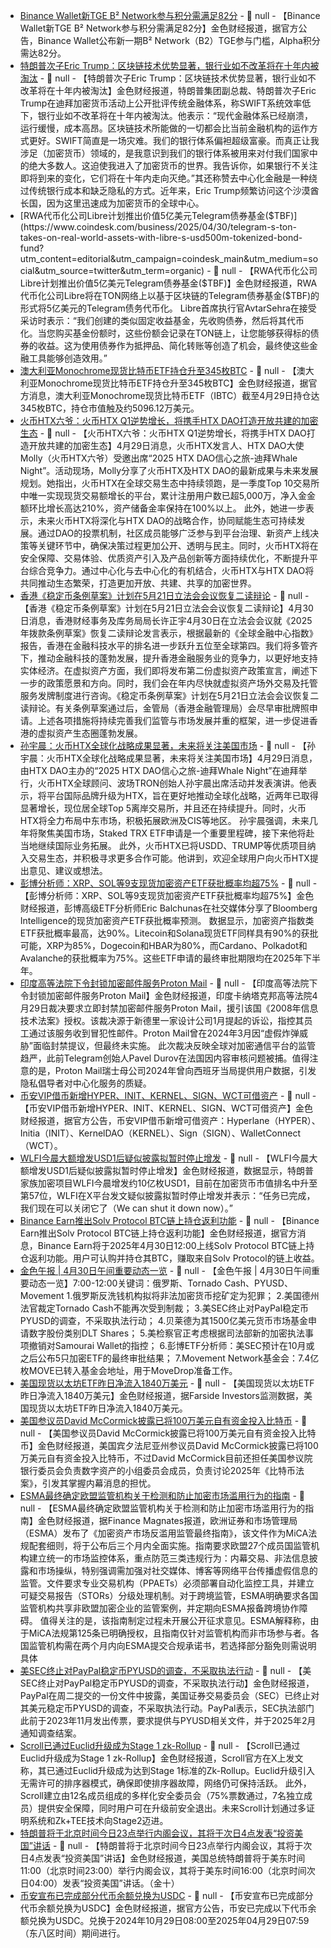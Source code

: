 - [Binance Wallet新TGE B² Network参与积分需满足82分](https://x.com/BinanceWallet/status/1917460365019078693?t=EJ7vXYiVC6Zi8zmxSVKhrg&s=09) - 📰 null - 【Binance Wallet新TGE B² Network参与积分需满足82分】金色财经报道，据官方公告，Binance Wallet公布新一期B² Network（B2）TGE参与门槛，Alpha积分需达82分。
- [特朗普次子Eric Trump：区块链技术优势显著，银行业如不改革将在十年内被淘汰](https://www.cnbc.com/2025/04/30/eric-trump-if-banks-dont-watch-whats-coming-theyll-be-extinct-in-ten-years-.html) - 📰 null - 【特朗普次子Eric Trump：区块链技术优势显著，银行业如不改革将在十年内被淘汰】金色财经报道，特朗普集团副总裁、特朗普次子Eric Trump在迪拜加密货币活动上公开批评传统金融体系，称SWIFT系统效率低下，银行业如不改革将在十年内被淘汰。他表示：“现代金融体系已经崩溃，运行缓慢，成本高昂。区块链技术所能做的一切都会比当前金融机构的运作方式更好。SWIFT简直是一场灾难。我们的银行体系偏袒超级富豪。而真正让我涉足（加密货币）领域的，是我意识到我们的银行体系被用来对付我们国家中的绝大多数人。这迫使我进入了加密货币的世界。我告诉你，如果银行不关注即将到来的变化，它们将在十年内走向灭绝。”其还称赞去中心化金融是一种绕过传统银行成本和缺乏隐私的方式。近年来，Eric Trump频繁访问这个沙漠酋长国，因为这里迅速成为加密货币的全球中心。
- [RWA代币化公司Libre计划推出价值5亿美元Telegram债券基金($TBF)](https://www.coindesk.com/business/2025/04/30/telegram-s-ton-takes-on-real-world-assets-with-libre-s-usd500m-tokenized-bond-fund?utm_content=editorial&utm_campaign=coindesk_main&utm_medium=social&utm_source=twitter&utm_term=organic) - 📰 null - 【RWA代币化公司Libre计划推出价值5亿美元Telegram债券基金($TBF)】金色财经报道，RWA代币化公司Libre将在TON网络上以基于区块链的Telegram债券基金($TBF)的形式将5亿美元的Telegram债务代币化。 
Libre首席执行官AvtarSehra在接受采访时表示：“我们创建的类似固定收益基金，先收购债券，然后将其代币化。当您购买基金份额时，这些份额会记录在TON链上，让您能够获得标的债券的收益。这为使用债券作为抵押品、简化转账等创造了机会，最终使这些金融工具能够创造效用。”
- [澳大利亚Monochrome现货比特币ETF持仓升至345枚BTC](https://x.com/MonochromeAsset/status/1917456632352759827) - 📰 null - 【澳大利亚Monochrome现货比特币ETF持仓升至345枚BTC】金色财经报道，据官方消息，澳大利亚Monochrome现货比特币ETF（IBTC）截至4月29日持仓达345枚BTC，持仓市值触及约5096.12万美元。
- [火币HTX六爷：火币HTX Q1逆势增长，将携手HTX DAO打造开放共建的加密生态]() - 📰 null - 【火币HTX六爷：火币HTX Q1逆势增长，将携手HTX DAO打造开放共建的加密生态】4月29日消息，火币HTX发言人、HTX DAO大使Molly（火币HTX六爷）受邀出席“2025 HTX DAO信心之旅-迪拜Whale Night”。活动现场，Molly分享了火币HTX及HTX DAO的最新成果与未来发展规划。她指出，火币HTX在全球交易生态中持续领跑，是一季度Top 10交易所中唯一实现现货交易额增长的平台，累计注册用户数已超5,000万，净入金金额环比增长高达210%，资产储备金率保持在100%以上。 
此外，她进一步表示，未来火币HTX将深化与HTX DAO的战略合作，协同赋能生态可持续发展。通过DAO的投票机制，社区成员能够广泛参与到平台治理、新资产上线决策等关键环节中，确保决策过程更加公开、透明与民主。同时，火币HTX将在安全保障、交易体验、优质资产引入及产品创新等方面持续优化，不断提升平台综合竞争力。通过中心化与去中心化的有机结合，火币HTX与HTX DAO将共同推动生态繁荣，打造更加开放、共建、共享的加密世界。
- [香港《稳定币条例草案》计划在5月21日立法会会议恢复二读辩论](https://www.info.gov.hk/gia/general/202504/30/P2025043000283.htm) - 📰 null - 【香港《稳定币条例草案》计划在5月21日立法会会议恢复二读辩论】4月30日消息，香港财经事务及库务局局长许正宇4月30日在立法会会议就《2025年拨款条例草案》恢复二读辩论发言表示，根据最新的《全球金融中心指数》报告，香港在金融科技水平的排名进一步跃升五位至全球第四。我们将多管齐下，推动金融科技的蓬勃发展，提升香港金融服务业的竞争力，以更好地支持实体经济。在虚拟资产方面，我们即将发布第二份虚拟资产政策宣言，阐述下一步的政策愿景和方向。同时，我们会在年内尽快就虚拟资产场外交易及托管服务发牌制度进行咨询。《稳定币条例草案》计划在5月21日立法会会议恢复二读辩论。有关条例草案通过后，金管局（香港金融管理局）会尽早审批牌照申请。上述各项措施将持续完善我们监管与市场发展并重的框架，进一步促进香港的虚拟资产生态圈蓬勃发展。
- [孙宇晨：火币HTX全球化战略成果显著，未来将关注美国市场]() - 📰 null - 【孙宇晨：火币HTX全球化战略成果显著，未来将关注美国市场】4月29日消息，由HTX DAO主办的“2025 HTX DAO信心之旅-迪拜Whale Night”在迪拜举行，火币HTX全球顾问、波场TRON创始人孙宇晨出席活动并发表演讲。他表示，将平台国际品牌升级为HTX，旨在更好地推动全球化战略，近两年已取得显著增长，现位居全球Top 5离岸交易所，并且还在持续提升。同时，火币HTX将全力布局中东市场，积极拓展欧洲及CIS等地区。 
孙宇晨强调，未来几年将聚焦美国市场，Staked TRX ETF申请是一个重要里程碑，接下来他将赴当地继续国际业务拓展。 
此外，火币HTX已将USDD、TRUMP等优质项目纳入交易生态，并积极寻求更多合作可能。他讲到，欢迎全球用户向火币HTX提出意见、建议或想法。
- [彭博分析师：XRP、SOL等9支现货加密资产ETF获批概率均超75%](https://x.com/EricBalchunas/status/1917444433282490606) - 📰 null - 【彭博分析师：XRP、SOL等9支现货加密资产ETF获批概率均超75%】金色财经报道，彭博高级ETF分析师Eric Balchunas在社交媒体分享了Bloomberg Intelligence的现货加密资产ETF获批概率预测。 
数据显示，加密资产指数类ETF获批概率最高，达90%。Litecoin和Solana现货ETF同样具有90%的获批可能，XRP为85%，Dogecoin和HBAR为80%，而Cardano、Polkadot和Avalanche的获批概率为75%。这些ETF申请的最终审批期限均在2025年下半年。
- [印度高等法院下令封锁加密邮件服务Proton Mail](https://cointelegraph.com/news/indian-high-court-blocks-proton-mail) - 📰 null - 【印度高等法院下令封锁加密邮件服务Proton Mail】金色财经报道，印度卡纳塔克邦高等法院4月29日裁决要求立即封禁加密邮件服务Proton Mail，援引该国《2008年信息技术法案》授权。该裁决源于新德里一家设计公司1月提起的诉讼，指控其员工通过该服务收到冒犯性邮件。Proton Mail曾在2024年3月因“虚假炸弹威胁”面临封禁提议，但最终未实施。 
此次裁决反映全球对加密通信平台的监管趋严，此前Telegram创始人Pavel Durov在法国因内容审核问题被捕。值得注意的是，Proton Mail瑞士母公司2024年曾向西班牙当局提供用户数据，引发隐私倡导者对中心化服务的质疑。
- [币安VIP借币新增HYPER、INIT、KERNEL、SIGN、WCT可借资产]() - 📰 null - 【币安VIP借币新增HYPER、INIT、KERNEL、SIGN、WCT可借资产】金色财经报道，据官方公告，币安VIP借币新增可借资产：Hyperlane（HYPER）、Initia（INIT）、KernelDAO（KERNEL）、Sign（SIGN）、WalletConnect（WCT）。
- [WLFI今晨大额增发USD1后疑似披露拟暂时停止增发](https://x.com/worldlibertyfi/status/1917299041798349083) - 📰 null - 【WLFI今晨大额增发USD1后疑似披露拟暂时停止增发】金色财经报道，数据显示，特朗普家族加密项目WLFI今晨增发约10亿枚USD1，目前在加密货币市值排名中升至第57位，WLFI在X平台发文疑似披露拟暂时停止增发并表示：“任务已完成，我们现在可以关闭它了（We can shut it down now）。”
- [Binance Earn推出Solv Protocol BTC链上持仓返利功能]() - 📰 null - 【Binance Earn推出Solv Protocol BTC链上持仓返利功能】金色财经报道，据官方消息，Binance Earn将于2025年4月30日12:00上线Solv Protocol BTC链上持仓返利功能。用户可认购并持仓其BTC，赚取来自Solv Protocol的链上收益。
- [金色午报 | 4月30日午间重要动态一览]() - 📰 null - 【金色午报 | 4月30日午间重要动态一览】7:00-12:00关键词：俄罗斯、Tornado Cash、PYUSD、Movement 
1.俄罗斯反洗钱机构拟将非法加密货币挖矿定为犯罪； 
2.美国德州法官裁定Tornado Cash不能再次受到制裁； 
3.美SEC终止对PayPal稳定币PYUSD的调查，不采取执法行动； 
4.贝莱德为其1500亿美元货币市场基金申请数字股份类别DLT Shares； 
5.美检察官正考虑根据司法部新的加密执法事项撤销对Samourai Wallet的指控； 
6.彭博ETF分析师：美SEC预计在10月或之后公布5只加密ETF的最终审批结果； 
7.Movement Network基金会：7.4亿枚MOVE已转入基金会地址，用于MoveDrop准备工作。
- [美国现货以太坊ETF昨日净流入1840万美元]() - 📰 null - 【美国现货以太坊ETF昨日净流入1840万美元】金色财经报道，据Farside Investors监测数据，美国现货以太坊ETF昨日净流入1840万美元。
- [美国参议员David McCormick披露已将100万美元自有资金投入比特币](https://www.politicspa.com/mccormick-makes-big-play-in-bitcoin-while-his-committee-considers-regulation/141335/) - 📰 null - 【美国参议员David McCormick披露已将100万美元自有资金投入比特币】金色财经报道，美国宾夕法尼亚州参议员David McCormick披露已将100万美元自有资金投入比特币，不过David McCormick目前还担任美国参议院银行委员会负责数字资产的小组委员会成员，负责讨论2025年《比特币法案》，引发其掌握内幕消息的担忧。
- [ESMA最终确定欧盟监管机构关于检测和防止加密市场滥用行为的指南](https://www.financemagnates.com/cryptocurrency/esma-finalises-guidelines-for-eu-regulators-on-detecting-and-preventing-market-abuse-in-crypto/?ref=onepagecrypto.com) - 📰 null - 【ESMA最终确定欧盟监管机构关于检测和防止加密市场滥用行为的指南】金色财经报道，据Finance Magnates报道，欧洲证券和市场管理局（ESMA）发布了《加密资产市场反滥用监管最终指南》，该文件作为MiCA法规配套细则，将于公布后三个月内全面实施。指南要求欧盟27个成员国监管机构建立统一的市场监控体系，重点防范三类违规行为：内幕交易、非法信息披露和市场操纵，特别强调需加强对社交媒体、博客等网络平台传播虚假信息的监管。文件要求专业交易机构（PPAETs）必须部署自动化监控工具，并建立可疑交易报告（STORs）分级处理机制。对于跨境监管，ESMA明确要求各国监管机构共享非欧盟加密企业的监管案例，并定期向ESMA报备跨境协作障碍。 
值得关注的是，该指南制定过程未开展公开征求意见。ESMA解释称，由于MiCA法规第125条已明确授权，且指南仅针对监管机构而非市场参与者。各国监管机构需在两个月内向ESMA提交合规承诺书，若选择部分豁免则需说明具体
- [美SEC终止对PayPal稳定币PYUSD的调查，不采取执法行动](https://cryptonews.com/news/paypal-cleared-as-sec-ends-pyusd-stablecoin-inquiry/?feed_id=14755&_unique_id=6811976c2c0c0) - 📰 null - 【美SEC终止对PayPal稳定币PYUSD的调查，不采取执法行动】金色财经报道，PayPal在周二提交的一份文件中披露，美国证券交易委员会（SEC）已终止对其美元稳定币PYUSD的调查，不采取执法行动。PayPal表示，SEC执法部门此前于2023年11月发出传票，要求提供与PYUSD相关文件，并于2025年2月通知调查结案。
- [Scroll已通过Euclid升级成为Stage 1 zk-Rollup](https://x.com/Scroll_ZKP/status/1916871844151406649) - 📰 null - 【Scroll已通过Euclid升级成为Stage 1 zk-Rollup】金色财经报道，Scroll官方在X上发文称，其已通过Euclid升级成为达到Stage 1标准的Zk-Rollup。Euclid升级引入无需许可的排序器模式，确保即使排序器故障，网络仍可保持活跃。 
此外，Scroll建立由12名成员组成的多样化安全委员会（75%票数通过，7名独立成员）提供安全保障，同时用户可在升级前安全退出。未来Scroll计划通过多证明系统和Zk+TEE技术向Stage2迈进。
- [特朗普将于北京时间今日23点举行内阁会议，其将于次日4点发表“投资美国”讲话]() - 📰 null - 【特朗普将于北京时间今日23点举行内阁会议，其将于次日4点发表“投资美国”讲话】金色财经报道，美国总统特朗普将于美东时间11:00（北京时间23:00）举行内阁会议，其将于美东时间16:00（北京时间次日04:00）发表“投资美国”讲话。（金十）
- [币安宣布已完成部分代币余额兑换为USDC](https://www.binance.com/zh-CN/support/announcement/detail/f6b5e5ec5d9a4e29b84c5b35ff2a9bcf) - 📰 null - 【币安宣布已完成部分代币余额兑换为USDC】金色财经报道，据官方公告，币安已完成以下代币余额兑换为USDC。兑换于2024年10月29日08:00至2025年04月29日07:59（东八区时间）期间进行。
